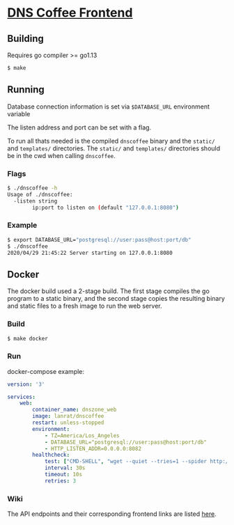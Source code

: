# [DNS Coffee Frontend](https://dns.coffee)

## Building

Requires go compiler >= go1.13

```sh
$ make
```

## Running

Database connection information is set via `$DATABASE_URL` environment variable

The listen address and port can be set with a flag.

To run all thats needed is the compiled `dnscoffee` binary and the `static/` and `templates/` directories. The `static/` and `templates/` directories should be in the cwd when calling `dnscoffee`.

### Flags

```sh
$ ./dnscoffee -h
Usage of ./dnscoffee:
  -listen string
        ip:port to listen on (default "127.0.0.1:8080")
```

### Example

```sh
$ export DATABASE_URL="postgresql://user:pass@host:port/db"
$ ./dnscoffee
2020/04/29 21:45:22 Server starting on 127.0.0.1:8080
```

## Docker

The docker build used a 2-stage build. The first stage compiles the go program to a static binary, and the second stage copies the resulting binary and static files to a fresh image to run the web server.

### Build

```sh
$ make docker
```

### Run

docker-compose example:

```yaml
version: '3'

services:
    web:
        container_name: dnszone_web
        image: lanrat/dnscoffee
        restart: unless-stopped
        environment:
            - TZ=America/Los_Angeles
            - DATABASE_URL="postgresql://user:pass@host:port/db"
            - HTTP_LISTEN_ADDR=0.0.0.0:8082
        healthcheck:
            test: ["CMD-SHELL", "wget --quiet --tries=1 --spider http://localhost:8082/ || exit 1"]
            interval: 30s
            timeout: 10s
            retries: 3
```
### Wiki

The API endpoints and their corresponding frontend links are listed [here](https://github.com/CAIDA/dzdb-web/wiki/DNS-Coffee-API-and-Frontend-Links).
